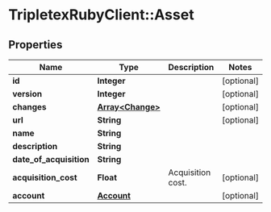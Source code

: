 # TripletexRubyClient::Asset

## Properties
Name | Type | Description | Notes
------------ | ------------- | ------------- | -------------
**id** | **Integer** |  | [optional] 
**version** | **Integer** |  | [optional] 
**changes** | [**Array&lt;Change&gt;**](Change.md) |  | [optional] 
**url** | **String** |  | [optional] 
**name** | **String** |  | 
**description** | **String** |  | 
**date_of_acquisition** | **String** |  | 
**acquisition_cost** | **Float** | Acquisition cost. | [optional] 
**account** | [**Account**](Account.md) |  | [optional] 


